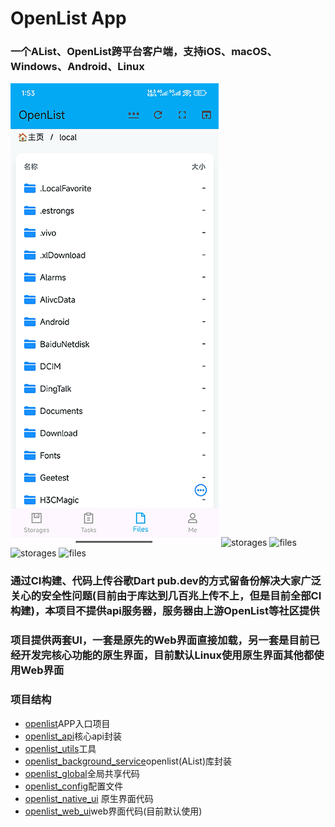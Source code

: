# OpenList App
### 一个AList、OpenList跨平台客户端，支持iOS、macOS、Windows、Android、Linux

![files](assets/images/android/files.png) ![storages](assets/images/macos/storages.png) ![files](assets/images/macos/files.png) ![storages](assets/images/ios/storages.png) ![files](assets/images/ios/files.png)

### 通过CI构建、代码上传谷歌Dart pub.dev的方式留备份解决大家广泛关心的安全性问题(目前由于库达到几百兆上传不上，但是目前全部CI构建)，本项目不提供api服务器，服务器由上游OpenList等社区提供
### 项目提供两套UI，一套是原先的Web界面直接加载，另一套是目前已经开发完核心功能的原生界面，目前默认Linux使用原生界面其他都使用Web界面
### 项目结构
 * [openlist](/lib/main.dart)APP入口项目
 * [openlist_api](/openlist_api)核心api封装
 * [openlist_utils](/openlist_utils)工具
 * [openlist_background_service](/openlist_background_service)openlist(AList)库封装
 * [openlist_global](/openlist_global)全局共享代码
 * [openlist_config](/openlist_config)配置文件
 * [openlist_native_ui](/openlist_native_ui) 原生界面代码
 * [openlist_web_ui](/openlist_web_ui)web界面代码(目前默认使用)
